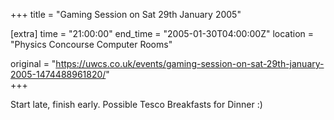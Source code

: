+++
title = "Gaming Session on Sat 29th January 2005"

[extra]
time = "21:00:00"
end_time = "2005-01-30T04:00:00Z"
location = "Physics Concourse Computer Rooms"

original = "https://uwcs.co.uk/events/gaming-session-on-sat-29th-january-2005-1474488961820/"    
+++

Start late, finish early.  Possible Tesco Breakfasts for Dinner :)

